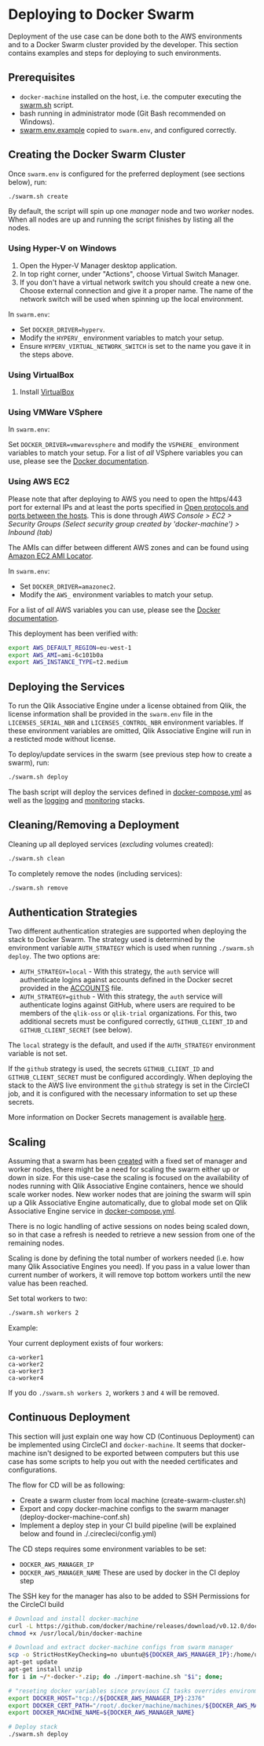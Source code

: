# Deploying to Docker Swarm

Deployment of the use case can be done both to the AWS environments and to a Docker Swarm cluster provided by the
developer. This section contains examples and steps for deploying to such environments.

## Prerequisites

* `docker-machine` installed on the host, i.e. the computer executing the [swarm.sh](../swarm.sh) script.
* bash running in administrator mode (Git Bash recommended on Windows).
* [swarm.env.example](/swarm.env.example) copied to `swarm.env`, and configured correctly.

## Creating the Docker Swarm Cluster

Once `swarm.env` is configured for the preferred deployment (see sections below), run:

```bash
./swarm.sh create
```

By default, the script will spin up one _manager_ node and two _worker_ nodes. When all nodes are up and running the
script finishes by listing all the nodes.

### Using Hyper-V on Windows

1. Open the Hyper-V Manager desktop application.
1. In top right corner, under "Actions", choose Virtual Switch Manager.
1. If you don't have a virtual network switch you should create a new one.
    Choose external connection and give it a proper name.
    The name of the network switch will be used when spinning up the local environment.

In `swarm.env`:

- Set `DOCKER_DRIVER=hyperv`.
- Modify the `HYPERV_` environment variables to match your setup.
- Ensure `HYPERV_VIRTUAL_NETWORK_SWITCH` is set to the name you gave it in the steps above.

### Using VirtualBox

1. Install [VirtualBox](https://www.virtualbox.org/wiki/Downloads)

### Using VMWare VSphere

In `swarm.env`:

Set `DOCKER_DRIVER=vmwarevsphere` and modify the `VSPHERE_` environment variables to match your setup. For a list of
_all_ VSphere variables you can use, please see the
[Docker documentation](https://docs.docker.com/machine/drivers/vsphere/).

### Using AWS EC2

Please note that after deploying to AWS you need to open the https/443 port for external IPs and at least the ports
specified in
[Open protocols and ports between the hosts](https://docs.docker.com/engine/swarm/swarm-tutorial/#open-protocols-and-ports-between-the-hosts).
This is done through *AWS Console > EC2 > Security Groups (Select security group created by 'docker-machine') >
Inbound (tab)*

The AMIs can differ between different AWS zones and can be found using
[Amazon EC2 AMI Locator](https://cloud-images.ubuntu.com/locator/ec2/).

In `swarm.env`:

- Set `DOCKER_DRIVER=amazonec2`.
- Modify the `AWS_` environment variables to match your setup.

For a list of _all_ AWS variables you can use, please see the
[Docker documentation](https://docs.docker.com/machine/drivers/aws/).

This deployment has been verified with:

```sh
export AWS_DEFAULT_REGION=eu-west-1
export AWS_AMI=ami-6c101b0a
export AWS_INSTANCE_TYPE=t2.medium
```

## Deploying the Services

To run the Qlik Associative Engine under a license obtained from Qlik, the license information shall be provided in the
`swarm.env` file in the `LICENSES_SERIAL_NBR` and `LICENSES_CONTROL_NBR` environment variables. If these environment
variables are omitted, Qlik Associative Engine will run in a resticted mode without license.

To deploy/update services in the swarm (see previous step how to create a swarm), run:

```bash
./swarm.sh deploy
```

The bash script will deploy the services defined in [docker-compose.yml](../docker-compose.yml) as well as the
[logging](../docker-compose.logging.yml) and [monitoring](../docker-compose.monitoring.yml) stacks.

## Cleaning/Removing a Deployment

Cleaning up all deployed services (_excluding_ volumes created):

```bash
./swarm.sh clean
```

To completely remove the nodes (including services):

```bash
./swarm.sh remove
```

## Authentication Strategies

Two different authentication strategies are supported when deploying the stack to Docker Swarm. The strategy used is
determined by the environment variable `AUTH_STRATEGY` which is used when running `./swarm.sh deploy`. The two options
are:

- `AUTH_STRATEGY=local` - With this strategy, the `auth` service will authenticate logins against
    accounts defined in the Docker secret provided in the [ACCOUNTS](../secrets/ACCOUNTS) file.
- `AUTH_STRATEGY=github` - With this strategy, the `auth` service will authenticate logins against GitHub, where users
    are required to be members of the `qlik-oss` or `qlik-trial` organizations. For this, two additional secrets must be
    configured correctly, `GITHUB_CLIENT_ID` and `GITHUB_CLIENT_SECRET` (see below).

The `local` strategy is the default, and used if the `AUTH_STRATEGY` environment variable is not set.

If the `github` strategy is used, the secrets `GITHUB_CLIENT_ID` and `GITHUB_CLIENT_SECRET` must be configured
accordingly. When deploying the stack to the AWS live environment the `github` strategy is set in the CircleCI job,
and it is configured with the necessary information to set up these secrets.

More information on Docker Secrets management is available [here](./secrets.md).

## Scaling

Assuming that a swarm has been [created](#deploy) with a fixed set of manager and worker nodes, there might be a need
for scaling the swarm either up or down in size. For this use-case the scaling is focused on the availability of nodes
running with Qlik Associative Engine containers, hence we should scale worker nodes. New worker nodes that are joining the swarm will
spin up a Qlik Associative Engine automatically, due to global mode set on Qlik Associative Engine service in
[docker-compose.yml](../docker-compose.yml).

There is no logic handling of active sessions on nodes being scaled down, so in that case a refresh is needed to
retrieve a new session from one of the remaining nodes.

Scaling is done by defining the total number of workers needed (i.e. how many Qlik Associative Engines you need). If you pass in a
value lower than current number of workers, it will remove top bottom workers until the new value has been reached.

Set total workers to two:

```bash
./swarm.sh workers 2
```

Example:

Your current deployment exists of four workers:

```
ca-worker1
ca-worker2
ca-worker3
ca-worker4
```

If you do `./swarm.sh workers 2`, workers `3` and `4` will be removed.

## Continuous Deployment

This section will just explain one way how CD (Continuous Deployment) can be implemented using CircleCI and
`docker-machine`. It seems that docker-machine isn't designed to be exported between computers but this use case has
some scripts to help you out with the needed certificates and configurations.

The flow for CD will be as following:
- Create a swarm cluster from local machine (create-swarm-cluster.sh)
- Export and copy docker-machine configs to the swarm manager (deploy-docker-machine-conf.sh)
- Implement a deploy step in your CI build pipeline (will be explained below and found in ./.cirecleci/config.yml)

The CD steps requires some environment variables to be set:
- `DOCKER_AWS_MANAGER_IP`
- `DOCKER_AWS_MANAGER_NAME`
These are used by docker in the CI deploy step

The SSH key for the manager has also to be added to SSH Permissions for the CircleCI build

```sh
# Download and install docker-machine
curl -L https://github.com/docker/machine/releases/download/v0.12.0/docker-machine-`uname -s`-`uname -m` > /usr/local/bin/docker-machine
chmod +x /usr/local/bin/docker-machine

# Download and extract docker-machine configs from swarm manager
scp -o StrictHostKeyChecking=no ubuntu@${DOCKER_AWS_MANAGER_IP}:/home/ubuntu/*-docker-*.zip ~/
apt-get update
apt-get install unzip
for i in ~/*-docker-*.zip; do ./import-machine.sh "$i"; done;

# "reseting docker variables since previous CI tasks overrides environment variables"
export DOCKER_HOST="tcp://${DOCKER_AWS_MANAGER_IP}:2376"
export DOCKER_CERT_PATH="/root/.docker/machine/machines/${DOCKER_AWS_MANAGER_NAME}"
export DOCKER_MACHINE_NAME=${DOCKER_AWS_MANAGER_NAME}

# Deploy stack
./swarm.sh deploy
```
